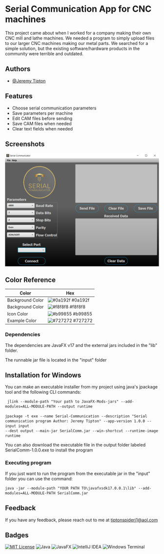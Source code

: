 
# Serial Communication App for CNC machines

This project came about when I worked for a company making their own CNC mill and lathe machines.  We needed a program to simply upload files to our larger CNC machines making our metal parts.  We searched for a simple solution, but the existing software/hardware products in the community were terrible and outdated. 
## Authors

- [@Jeremy Tipton](https://github.com/tiptonspiderj)

## Features
- Choose serial communication parameters
- Save parameters per machine
- Edit CAM files before sending
- Save CAM files when needed
- Clear text fields when needed

## Screenshots

![main screen](https://github.com/tiptonspiderj/Serial-Communication-App/blob/main/src/images/Main_Screen.png)

## Color Reference

| Color             | Hex                                                                |
| ----------------- | ------------------------------------------------------------------ |
| Background Color | ![#0a192f](https://via.placeholder.com/10/0a192f?text=+) #0a192f |
| Background Color | ![#f8f8f8](https://via.placeholder.com/10/f8f8f8?text=+) #f8f8f8 |
| Icon Color | ![#b99855](https://via.placeholder.com/10/b99855) #b99855 |
| Example Color | ![#727272](https://via.placeholder.com/10/727272?text=+) #727272 |

### Dependencies

The dependencies are JavaFX v17 and the external jars included in the "lib" folder.

The runnable jar file is located in the "input" folder
## Installation for Windows

You can make an executable installer from my project using java's jpackage tool and the following CLI commands:
```
 jlink --module-path "Your path to JavaFX-Mods-jars" --add-modules=ALL-MODULE-PATH --output runtime
 
jpackage -t exe --name Serial-Communication --description "Serial communication program Author: Jeremy Tipton" --app-version 1.0.0 --input input 
--dest output --main-jar SerialComm.jar --win-shortcut --runtime-image runtime
```
You can also download the executable file in the output folder labeled SerialComm-1.0.0.exe to install the program

### Executing program

If you just want to run the program from the executable jar in the "input" folder you can use the command:
```
java -jar --module-path "YOUR PATH TO\javafxsdk17.0.0.1\lib" --add-modules=ALL-MODULE-PATH SerialComm.jar
```   
## Feedback

If you have any feedback, please reach out to me at tiptonspiderj1@aol.com


## Badges

[![MIT License](https://img.shields.io/badge/License-MIT-green.svg)](https://choosealicense.com/licenses/mit/)
![Java](https://img.shields.io/badge/java-%23ED8B00.svg?style=for-the-badge&logo=openjdk&logoColor=white)
![JavaFX](https://img.shields.io/badge/javafx-%23FF0000.svg?style=for-the-badge&logo=javafx&logoColor=white)
![IntelliJ IDEA](https://img.shields.io/badge/IntelliJIDEA-000000.svg?style=for-the-badge&logo=intellij-idea&logoColor=white)
![Windows Terminal](https://img.shields.io/badge/Windows%20Terminal-%234D4D4D.svg?style=for-the-badge&logo=windows-terminal&logoColor=white)

